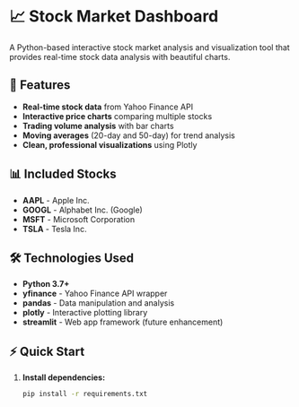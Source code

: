 # 📈 Stock Market Dashboard

A Python-based interactive stock market analysis and visualization tool that provides real-time stock data analysis with beautiful charts.

## 🚀 Features

- **Real-time stock data** from Yahoo Finance API
- **Interactive price charts** comparing multiple stocks
- **Trading volume analysis** with bar charts
- **Moving averages** (20-day and 50-day) for trend analysis
- **Clean, professional visualizations** using Plotly

## 📊 Included Stocks

- **AAPL** - Apple Inc.
- **GOOGL** - Alphabet Inc. (Google)
- **MSFT** - Microsoft Corporation
- **TSLA** - Tesla Inc.

## 🛠️ Technologies Used

- **Python 3.7+**
- **yfinance** - Yahoo Finance API wrapper
- **pandas** - Data manipulation and analysis
- **plotly** - Interactive plotting library
- **streamlit** - Web app framework (future enhancement)

## ⚡ Quick Start

1. **Install dependencies:**
   ```bash
   pip install -r requirements.txt
